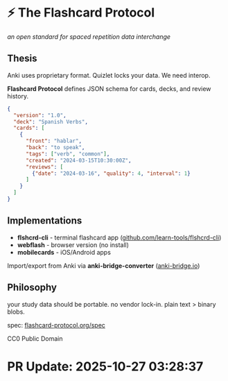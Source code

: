 # ⚡ The Flashcard Protocol

*an open standard for spaced repetition data interchange*

## Thesis

Anki uses proprietary format. Quizlet locks your data. We need interop.

**Flashcard Protocol** defines JSON schema for cards, decks, and review history.

```json
{
  "version": "1.0",
  "deck": "Spanish Verbs",
  "cards": [
    {
      "front": "hablar",
      "back": "to speak",
      "tags": ["verb", "common"],
      "created": "2024-03-15T10:30:00Z",
      "reviews": [
        {"date": "2024-03-16", "quality": 4, "interval": 1}
      ]
    }
  ]
}
```

## Implementations

- **flshcrd-cli** - terminal flashcard app ([github.com/learn-tools/flshcrd-cli](https://github.com/learn-tools/flshcrd-cli))
- **webflash** - browser version (no install)
- **mobilecards** - iOS/Android apps

Import/export from Anki via **anki-bridge-converter** ([anki-bridge.io](https://anki-bridge.io))

## Philosophy

your study data should be portable. no vendor lock-in. plain text > binary blobs.

spec: [flashcard-protocol.org/spec](https://flashcard-protocol.org/spec)

CC0 Public Domain

# PR Update: 2025-10-27 03:28:37
